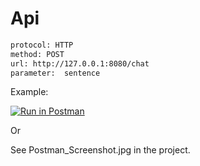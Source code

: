 # Api

```html
protocol: HTTP
method: POST
url: http://127.0.0.1:8080/chat
parameter:  sentence

```
Example:

[![Run in Postman](https://run.pstmn.io/button.svg)](https://www.getpostman.com/run-collection/2428c8a80ad5956625fd)

Or 

See Postman_Screenshot.jpg in the project.
